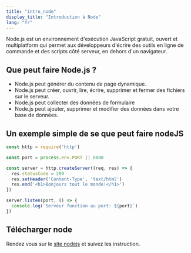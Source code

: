 ```yaml
---
title: "intro_node"
display_title: "Introduction à Node"
lang: "fr"
---
```


Node.js est un environnement d'exécution JavaScript gratuit, ouvert et multiplatform qui permet aux développeurs d'écrire des outils en ligne de commande et des scripts côté serveur, en dehors d'un navigateur.

## Que peut faire Node.js ?

- Node.js peut générer du contenu de page dynamique.
- Node.js peut créer, ouvrir, lire, écrire, supprimer et fermer des fichiers sur le serveur.
- Node.js peut collecter des données de formulaire
- Node.js peut ajouter, supprimer et modifier des données dans votre base de données.

## Un exemple simple de se que peut faire nodeJS

```javascript
const http = require('http')

const port = process.env.PORT || 8080

const server = http.createServer((req, res) => {
  res.statusCode = 200
  res.setHeader('Content-Type', 'text/html')
  res.end('<h1>Bonjours tout le monde!</h1>')
})

server.listen(port, () => {
  console.log(`Serveur function au port: ${port}`)
})
```

## Télécharger node

Rendez vous sur le [site nodejs](https://nodejs.dev/fr/) et suivez les instruction.
